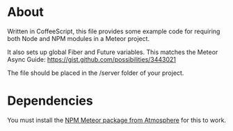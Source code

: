 About
=====

Written in CoffeeScript, this file provides some example code for requiring both Node and NPM modules in a Meteor project.

It also sets up global Fiber and Future variables. This matches the Meteor Async Guide:
https://gist.github.com/possibilities/3443021

The file should be placed in the /server folder of your project.

Dependencies
============

You must install the [NPM Meteor package from Atmosphere](https://atmosphere.meteor.com/package/npm) for this to work.
